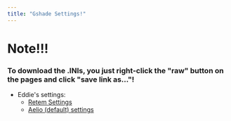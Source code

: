 ```yaml
---
title: "Gshade Settings!"
---
```


# Note!!! 
### To download the .INIs, you just right-click the "raw" button on the pages and click "save link as..."!

- Eddie's settings:
	- [Retem Settings](https://github.com/Edd1ee/The26thArksDivision/blob/66467aaaa0afb334646d8ce876170cca79cbd6da/content/OffTopicIndexes/GshadeSettings/EddiesGshadeSettings%20-%20Retem.ini)
	- [Aelio (default) settings](https://github.com/Edd1ee/The26thArksDivision/blob/66467aaaa0afb334646d8ce876170cca79cbd6da/content/OffTopicIndexes/GshadeSettings/EddiesGshadeSettings.ini)